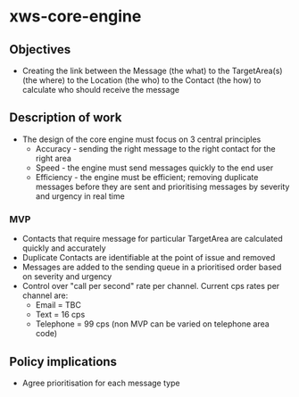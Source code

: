 # xws-core-engine

## Objectives

* Creating the link between the Message (the what) to the TargetArea(s) (the where) to the Location (the who) to the Contact (the how) to calculate who should receive the message

## Description of work

* The design of the core engine must focus on 3 central principles
    * Accuracy - sending the right message to the right contact for the right area
    * Speed - the engine must send messages quickly to the end user
    * Efficiency - the engine must be efficient; removing duplicate messages before they are sent and prioritising messages by severity and urgency in real time

### MVP

* Contacts that require message for particular TargetArea are calculated quickly and accurately
* Duplicate Contacts are identifiable at the point of issue and removed
* Messages are added to the sending queue in a prioritised order based on severity and urgency
* Control over "call per second" rate per channel. Current cps rates per channel are:
    * Email = TBC
    * Text = 16 cps
    * Telephone = 99 cps (non MVP can be varied on telephone area code)

## Policy implications

* Agree prioritisation for each message type
